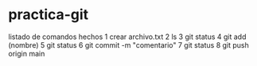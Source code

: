 # practica-git
listado de comandos hechos 
1 crear archivo.txt
2 ls
3 git status
4 git add (nombre)
5 git status
6 git commit -m "comentario"
7 git status
8 git push origin main

